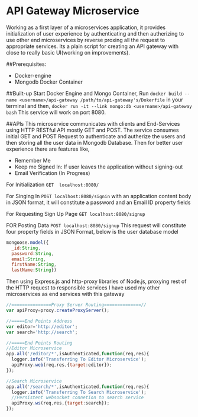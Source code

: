 # API Gateway Microservice
Working as a first layer of a microservices application, it provides initialization of user experience by authenticating and then autherizing to use other end microservices by reverse proxing all the request to appropriate services.
Its a plain script for creating an API gateway with close to really basic UI(working on improvements). 

##Prerequisites:
* Docker-engine
* Mongodb Docker Container

##Built-up
Start Docker Engine and Mongo Container,
Run
`docker build --name <username>/api-gateway /path/to/api-gateway's/Dokerfile`
in your terminal and then,
`docker run -it --link mongo:db <username>/api-gateway bash`
This service will work on port 8080.

##APIs
This microservice communicates with clients and End-Services using HTTP RESTful API mostly GET and POST. The service consumes initial GET and POST Request to authenticate and autherize the users and then storing all the user data in Mongodb Database.
Then for better user experience there are features like,
* Remember Me
* Keep me Signed In: If user leaves the application without signing-out
* Email Verification (In Progress)

For Initialization
`GET  localhost:8080/`

For Singing In
`POST localhost:8080/signin`
with an application content body in JSON format, it will constitute a password and an Email ID property fields

For Requesting Sign Up Page
`GET localhost:8080/signup`

FOR Posting Data
`POST localhost:8080/signup`
This request will constitute four property fields in JSON Format, below is the user database model
```javascript
mongoose.model({
  _id:String,
  password:String,
  email:String,
  firstName:String,
  lastName:String})
```

Then using Express.js and http-proxy libraries of Node.js, proxying rest of the HTTP request to responsible services
I have used my other microservices as end services with this gateway
```javascript
//===============Proxy Server Routing==============//
var apiProxy=proxy.createProxyServer();

//=====End Points Address
var editor='http://editor';
var search='http://search';

//=====End Points Routing
//Editor Microservice
app.all('/editor/*',isAuthenticated,function(req,res){
  logger.info('Transferring To Editor Microservice');
  apiProxy.web(req,res,{target:editor});
});

//Search Microservice
app.all('/search/*',isAuthenticated,function(req,res){
  logger.info('Transferring To Search Microservice');
  //Persistent websocket connetion to search service
  apiProxy.ws(req,res,{target:search});
});
```
